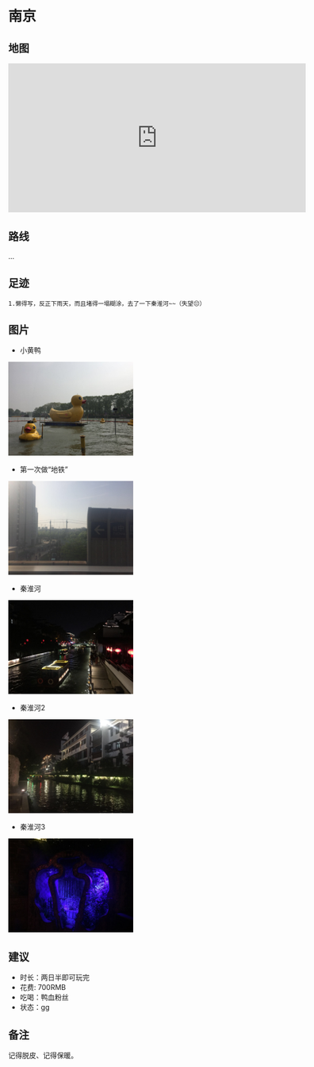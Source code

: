 # 南京

## 地图

<iframe width='600' height='300' frameborder='0' scrolling='no' marginheight='0' marginwidth='0' src='http://f.amap.com/4VBnV_0FD4Bpc'></iframe>

## 路线
...

## 足迹

<!-- <img alt="环游路线" src ="./../assets/images/20180325002506dex89.jpeg" width="50%" />   -->

```
1.懒得写，反正下雨天，而且堵得一塌糊涂，去了一下秦淮河~~（失望😔）
```

## 图片

* 小黄鸭

<img alt="假的小鸭子" src ="./../assets/images/201804182347232fkec.jpeg" width="50%" />

* 第一次做“地铁”

<img alt="轨道交通" src ="./../assets/images/20180418234829t7qhs.jpeg" width="50%" />

* 秦淮河

<img alt="秦淮河" src ="./../assets/images/20180418234913xf6r0.jpeg" width="50%" />

* 秦淮河2

<img alt="秦淮河2" src ="./../assets/images/20180418235001t1k15.jpeg" width="50%" />

* 秦淮河3

<img alt="秦淮河3" src ="./../assets/images/201804182350238f65r.jpeg" width="50%" />

## 建议

* 时长：两日半即可玩完
* 花费: 700RMB
* 吃喝：鸭血粉丝
* 状态：gg

## 备注

记得脱皮、记得保暖。